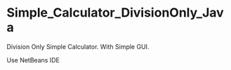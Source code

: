 # Simple_Calculator_DivisionOnly_Java
Division Only Simple Calculator. With Simple GUI.

Use NetBeans IDE

